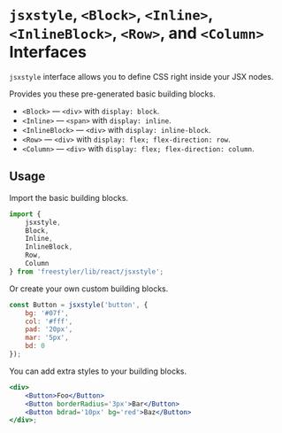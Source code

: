 # `jsxstyle`, `<Block>`, `<Inline>`, `<InlineBlock>`, `<Row>`, and `<Column>` Interfaces

`jsxstyle` interface allows you to define CSS right inside your JSX nodes.

Provides you these pre-generated basic building blocks.

- `<Block>` &mdash; `<div>` with `display: block`.
- `<Inline>` &mdash; `<span>` with `display: inline`.
- `<InlineBlock>` &mdash; `<div>` with `display: inline-block`.
- `<Row>` &mdash; `<div>` with `display: flex; flex-direction: row`.
- `<Column>` &mdash; `<div>` with `display: flex; flex-direction: column`.

## Usage

Import the basic building blocks.

```js
import {
    jsxstyle,
    Block,
    Inline,
    InlineBlock,
    Row,
    Column
} from 'freestyler/lib/react/jsxstyle';
```

Or create your own custom building blocks.

```js
const Button = jsxstyle('button', {
    bg: '#07f',
    col: '#fff',
    pad: '20px',
    mar: '5px',
    bd: 0
});
```

You can add extra styles to your building blocks.

```jsx
<div>
    <Button>Foo</Button>
    <Button borderRadius='3px'>Bar</Button>
    <Button bdrad='10px' bg='red'>Baz</Button>
</div>;
```
